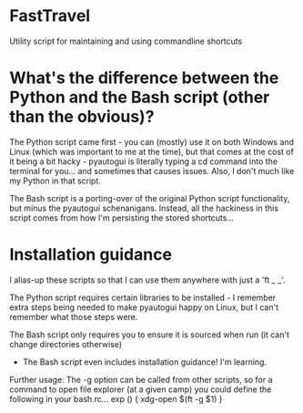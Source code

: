 # FastTravel
Utility script for maintaining and using commandline shortcuts

# What's the difference between the Python and the Bash script (other than the obvious)?

The Python script came first - you can (mostly) use it on both Windows and Linux (which was important to me at the time), but that comes at the cost of it being a bit hacky - pyautogui is literally typing a cd command into the terminal for you... and sometimes that causes issues.
Also, I don't much like my Python in that script.

The Bash script is a porting-over of the original Python script functionality, but minus the pyautogui schenanigans. Instead, all the hackiness in this script comes from how I'm persisting the stored shortcuts...

# Installation guidance

I alias-up these scripts so that I can use them anywhere with just a 'ft _ _'.

The Python script requires certain libraries to be installed - I remember extra steps being needed to make pyautogui happy on Linux, but I can't remember what those steps were.

The Bash script only requires you to ensure it is sourced when run (it can't change directories otherwise)
 - The Bash script even includes installation guidance! I'm learning.

Further usage:
The -g option can be called from other scripts, so for a command to open file explorer (at a given camp) you could define the following in your bash.rc...
exp () {
        xdg-open $(ft -g $1)
}
